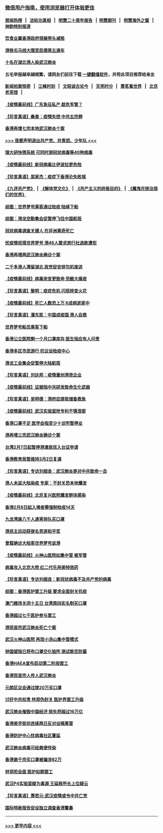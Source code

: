 ### [微信用户指南，使用浏览器打开体验更佳](https://github.com/gfw-breaker/banned-news1/blob/master/indexes/wechat-guide.md?t=0)
#### [禁闻热榜](热点新闻.md?t=0)  &nbsp;&nbsp;|&nbsp;&nbsp; [法轮功真相](https://github.com/gfw-breaker/truth/blob/master/README.md?t=0) &nbsp;&nbsp;|&nbsp;&nbsp; [明慧二十周年报告](https://github.com/gfw-breaker/mh-reports/blob/master/README.md?t=0) &nbsp;&nbsp;|&nbsp;&nbsp;[明慧期刊](https://github.com/gfw-breaker/mh-qikan) &nbsp;&nbsp;|&nbsp;&nbsp; [明慧海外之窗](https://github.com/gfw-breaker/mh-news/blob/master/README.md?t=0) &nbsp;&nbsp;|&nbsp;&nbsp; [神韵特别报道](https://github.com/gfw-breaker/mh-news/blob/master/shenyun.md?t=0)
#### [饮食业冀香港政府领展带头减租](../pages/nsc415/n11864876.md?t=02131044) 
#### [港铁屯马线大围至启德周五通车](../pages/nsc415/n11864842.md?t=02131044) 
#### [十名在湖北港人染武汉肺炎](../pages/nsc415/n11864807.md?t=02131044) 
#### 五毛举报越来越频繁，请网友们前往下载 [一键翻墙软件](https://github.com/gfw-breaker/ssr-accounts)，并将此项目推荐给亲友
#### [新闻拍案惊奇](https://github.com/gfw-breaker/banned-news1/blob/master/pages/link4.md) &nbsp;&nbsp;|&nbsp;&nbsp; [江峰时刻](https://github.com/gfw-breaker/banned-news1/blob/master/pages/link4.md) &nbsp;&nbsp;|&nbsp;&nbsp; [文昭谈古论今](https://github.com/gfw-breaker/banned-news1/blob/master/pages/link4.md) &nbsp;&nbsp;|&nbsp;&nbsp; [天亮时分](https://github.com/gfw-breaker/banned-news1/blob/master/pages/link4.md) &nbsp;&nbsp;|&nbsp;&nbsp; [萧茗看世界](https://github.com/gfw-breaker/banned-news1/blob/master/pages/link4.md) &nbsp;&nbsp;|&nbsp;&nbsp; [北京老茶馆](https://github.com/gfw-breaker/banned-news1/blob/master/pages/link4.md) &nbsp;&nbsp;|&nbsp;&nbsp; 
#### [【疫情最前线】广东急征私产 趁危军管？](../pages/nsc415/n11864205.md?t=02131044) 
#### [【珍言真语】桑普：疫情失控 中共五宗罪](../pages/nsc415/n11864157.md?t=02131044) 
#### [香港再增七宗本地武汉肺炎个案](../pages/nsc415/n11862405.md?t=02131044) 
#### [>>> 我要声明退出共产党、共青团、少年队 <<<](https://github.com/begood0513/goodnews/blob/master/quit/letter.md) 
#### [理大研快筛系统 可同时测冠状病毒等40种病毒](../pages/nsc415/n11862376.md?t=02131044) 
#### [【疫情最前线】新冠病毒比伊波拉更危险](../pages/nsc415/n11862199.md?t=02131044) 
#### [【珍言真语】梁家杰：疫症下香港沦失败城](../pages/nsc415/n11861588.md?t=02131044) 
#### [《九评共产党》](https://github.com/begood0513/9ping.md/blob/master/README.md) &nbsp;|&nbsp; [《解体党文化》](../../../../jtdwh.md/blob/master/README.md)  &nbsp;|&nbsp; [《共产主义的终极目的》](../../../../gczydzjmd.md/blob/master/README.md) &nbsp;|&nbsp; [《魔鬼在统治我们的世界》](../../../../mgztzwmdsj.md/blob/master/README.md) 
#### [组图：世界梦号乘客通过检疫 陆续下船](../pages/nsc415/n11858302.md?t=02131044) 
#### [组图：港龙空勤集会促暂停飞往中国航班](../pages/nsc415/n11858190.md?t=02131044) 
#### [冠状病毒调查关键人 在非洲离奇死亡](../pages/nsc415/n11859798.md?t=02131044) 
#### [忧疫情拒搭世界梦号 港46人要求旅行社退款遭拒](../pages/nsc415/n11859849.md?t=02131044) 
#### [香港再增两武汉肺炎确诊个案](../pages/nsc415/n11859833.md?t=02131044) 
#### [二千多港人滞留湖北 政党促安排包机接送](../pages/nsc415/n11859831.md?t=02131044) 
#### [【疫情最前线】病毒突变更致命 恐酿大瘟疫](../pages/nsc415/n11859604.md?t=02131044) 
#### [【珍言真语】黎明：疫症危机 闪现转变火花](../pages/nsc415/n11859199.md?t=02131044) 
#### [【疫情最前线】死亡人数恐上万 6成病逝家中](../pages/nsc415/n11856687.md?t=02131044) 
#### [【珍言真语】潘东凯：中国成疫国 港人自救](../pages/nsc415/n11856962.md?t=02131044) 
#### [世界梦号船员乘客下船](../pages/nsc415/n11856883.md?t=02131044) 
#### [香港公立医院剩一个月口罩库存 医生指应有人问责](../pages/nsc415/n11856875.md?t=02131044) 
#### [香港多区市民游行 抗议设检疫中心](../pages/nsc415/n11856866.md?t=02131044) 
#### [港龙工会集会促暂停大陆航班](../pages/nsc415/n11856840.md?t=02131044) 
#### [【珍言真语】刘达邦：疫情重创港资企业](../pages/nsc415/n11854274.md?t=02131044) 
#### [【疫情最前线】证据指中共研发致命生化武器](../pages/nsc415/n11853087.md?t=02131044) 
#### [【珍言真语】吴明德：港府应提取储备救急](../pages/nsc415/n11852734.md?t=02131044) 
#### [【疫情最前线】武汉实验室抢专利不慎泄密](../pages/nsc415/n11850310.md?t=02131044) 
#### [香港口罩不足 医学会指至少十诊所暂停业](../pages/nsc415/n11850301.md?t=02131044) 
#### [港再增三宗武汉肺炎确诊个案](../pages/nsc415/n11850328.md?t=02131044) 
#### [台湾2月7日起暂停港澳居民入台证申请](../pages/nsc415/n11850304.md?t=02131044) 
#### [香港教育局暂维持3月2日复课](../pages/nsc415/n11850260.md?t=02131044) 
#### [【珍言真语】专访刘细良：武汉肺炎是对中共致命一击](../pages/nsc415/n11849934.md?t=02131044) 
#### [港人未返大陆染疫 专家：不封关恐本地爆发](../pages/nsc415/n11848021.md?t=02131044) 
#### [【疫情最前线】北京复兴医院爆发群体感染](../pages/nsc415/n11847626.md?t=02131044) 
#### [香港2月8日起入境者需强制检疫14天](../pages/nsc415/n11847658.md?t=02131044) 
#### [九龙湾逾八千人通宵排队买口罩](../pages/nsc415/n11847647.md?t=02131044) 
#### [港民主运动获提名竞逐和平奖](../pages/nsc415/n11847633.md?t=02131044) 
#### [曾载确诊大陆客世界梦号返港](../pages/nsc415/n11847608.md?t=02131044) 
#### [【疫情最前线】火神山医院如集中营 被军管](../pages/nsc415/n11847524.md?t=02131044) 
#### [病毒攻入北京大院 红二代先用美特效药](../pages/nsc415/n11847427.md?t=02131044) 
#### [【珍言真语】专访刘细良：新冠状病毒不及共产党的病毒](../pages/nsc415/n11847164.md?t=02131044) 
#### [组图：香港医护罢工升级 要求全面封关抗疫](../pages/nsc415/n11844107.md?t=02131044) 
#### [澳门赌场关闭十五日 台湾周四实名制买口罩](../pages/nsc415/n11845083.md?t=02131044) 
#### [香港超过七千医护参与罢工](../pages/nsc415/n11845051.md?t=02131044) 
#### [港现首宗武汉肺炎死亡个案](../pages/nsc415/n11844998.md?t=02131044) 
#### [武汉火神山医院 再现小汤山集中营模式](../pages/nsc415/n11844763.md?t=02131044) 
#### [钟国斌指已将布口罩交化验所 测试能否防菌](../pages/nsc415/n11842783.md?t=02131044) 
#### [香港HAEA宣布启动第二阶段罢工](../pages/nsc415/n11842723.md?t=02131044) 
#### [香港现首宗人传人武汉肺炎](../pages/nsc415/n11842766.md?t=02131044) 
#### [元朗区议会通过拨20万买口罩](../pages/nsc415/n11842754.md?t=02131044) 
#### [讨好中共权贵 林郑伪封关 医护界罢工升级](../pages/nsc415/n11842359.md?t=02131044) 
#### [武汉肺炎摧毁中国经济 损失将超过16万亿](../pages/nsc415/n11839723.md?t=02131044) 
#### [香港美孚街坊连续两日反对设隔离营](../pages/nsc415/n11839962.md?t=02131044) 
#### [香港防护中心忧病毒社区蔓延](../pages/nsc415/n11839933.md?t=02131044) 
#### [武汉肺炎病毒可经粪便传染](../pages/nsc415/n11839939.md?t=02131044) 
#### [香港逾千宗买口罩被骗涉82万](../pages/nsc415/n11839914.md?t=02131044) 
#### [林郑拒会面 医护如期罢工](../pages/nsc415/n11839892.md?t=02131044) 
#### [武汉P4实验室疑为毒源 王延轶所长上位疑云](../pages/nsc415/n11835543.md?t=02131044) 
#### [【珍言真语】萧若元:武汉疫情或令中共亡党](../pages/nsc415/n11829394.md?t=02131044) 
#### [国际特赦报告促设独立调查香港警暴](../pages/nsc415/n11833845.md?t=02131044) 

----
#### [ >>> 更早内容 <<< ](../indexes/nsc415-earlier.md)

